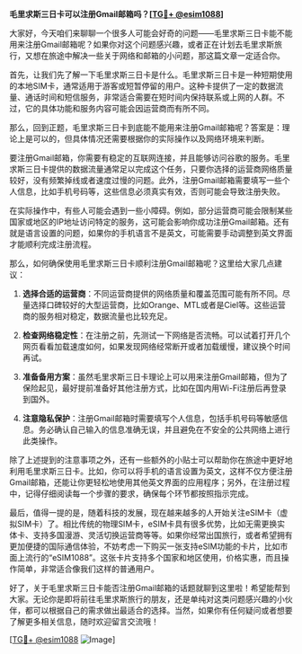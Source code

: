 **毛里求斯三日卡可以注册Gmail邮箱吗？[[TG💪+ @esim1088](https://t.me/s/esim1088)]**

大家好，今天咱们来聊聊一个很多人可能会好奇的问题——毛里求斯三日卡能不能用来注册Gmail邮箱呢？如果你对这个问题感兴趣，或者正在计划去毛里求斯旅行，又想在旅途中解决一些关于网络和邮箱的小问题，那这篇文章一定适合你。

首先，让我们先了解一下毛里求斯三日卡是什么。毛里求斯三日卡是一种短期使用的本地SIM卡，通常适用于游客或短暂停留的用户。这种卡提供了一定的数据流量、通话时间和短信服务，非常适合需要在短时间内保持联系或上网的人群。不过，它的具体功能和服务内容可能会因运营商而有所不同。

那么，回到正题，毛里求斯三日卡到底能不能用来注册Gmail邮箱呢？答案是：理论上是可以的，但具体情况还需要根据你的实际操作以及网络环境来判断。

要注册Gmail邮箱，你需要有稳定的互联网连接，并且能够访问谷歌的服务。毛里求斯三日卡提供的数据流量通常足以完成这个任务，只要你选择的运营商网络质量较好，没有频繁掉线或者速度过慢的问题。此外，注册Gmail邮箱需要填写一些个人信息，比如手机号码等，这些信息必须真实有效，否则可能会导致注册失败。

在实际操作中，有些人可能会遇到一些小障碍。例如，部分运营商可能会限制某些国家或地区的IP地址访问特定的服务，这可能会影响你成功注册Gmail邮箱。还有就是语言设置的问题，如果你的手机语言不是英文，可能需要手动调整到英文界面才能顺利完成注册流程。

那么，如何确保使用毛里求斯三日卡顺利注册Gmail邮箱呢？这里给大家几点建议：

1. **选择合适的运营商**：不同运营商提供的网络质量和覆盖范围可能有所不同。尽量选择口碑较好的大型运营商，比如Orange、MTL或者是Ciel等。这些运营商的服务相对稳定，数据流量也比较充足。

2. **检查网络稳定性**：在注册之前，先测试一下网络是否流畅。可以试着打开几个网页看看加载速度如何，如果发现网络经常断开或者加载缓慢，建议换个时间再试。

3. **准备备用方案**：虽然毛里求斯三日卡理论上可以用来注册Gmail邮箱，但为了保险起见，最好提前准备好其他注册方式，比如在国内用Wi-Fi注册后再登录到国外。

4. **注意隐私保护**：注册Gmail邮箱时需要填写个人信息，包括手机号码等敏感信息。务必确认自己输入的信息准确无误，并且避免在不安全的公共网络上进行此类操作。

除了上述提到的注意事项之外，还有一些额外的小贴士可以帮助你在旅途中更好地利用毛里求斯三日卡。比如，你可以将手机的语言设置为英文，这样不仅方便注册Gmail邮箱，还能让你更轻松地使用其他英文界面的应用程序；另外，在注册过程中，记得仔细阅读每一个步骤的要求，确保每个环节都按照指示完成。

最后，值得一提的是，随着科技的发展，现在越来越多的人开始关注eSIM卡（虚拟SIM卡）了。相比传统的物理SIM卡，eSIM卡具有很多优势，比如无需更换实体卡、支持多国漫游、灵活切换运营商等等。如果你经常出国旅行，或者希望拥有更加便捷的国际通信体验，不妨考虑一下购买一张支持eSIM功能的卡片，比如市面上流行的“eSIM1088”。这张卡片支持多个国家和地区使用，价格实惠，而且操作简单，非常适合像我们这样的普通用户。

好了，关于毛里求斯三日卡能否注册Gmail邮箱的话题就聊到这里啦！希望能帮到大家。无论你是即将前往毛里求斯旅行的朋友，还是单纯对这类问题感兴趣的小伙伴，都可以根据自己的需求做出最适合的选择。当然，如果你有任何疑问或者想要了解更多相关信息，随时欢迎留言交流哦！

[[TG💪+ @esim1088](https://t.me/s/esim1088) ![Image](https://i.postimg.cc/4NQfJmqS/Snipaste-2025-05-13-00-14-12.png)]